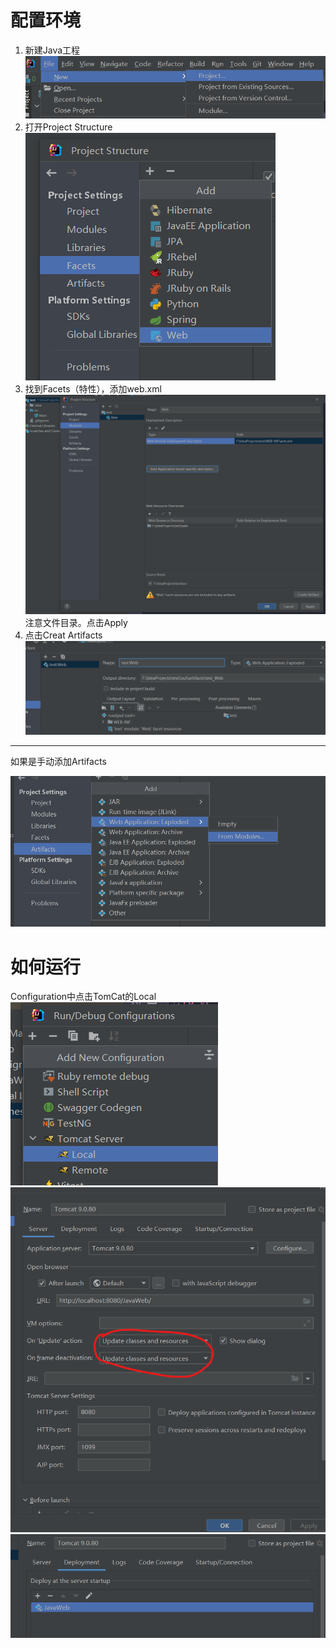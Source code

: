 # 配置环境
1. 新建Java工程
![新建Java工程.png](imgs/0-新建Java工程.png)
2. 打开Project Structure
![1-打开Project.png](imgs/1-打开Project.png)
3. 找到Facets（特性），添加web.xml
![2-添加web.xml.png](imgs/2-添加web.xml.png)
注意文件目录。点击Apply
4. 点击Creat Artifacts
![3-改一下标题.png](imgs/3-改一下标题.png)
<hr>
如果是手动添加Artifacts

![4-手动添加Artifacts.png](imgs/4-手动添加Artifacts.png)

# 如何运行

Configuration中点击TomCat的Local
![5-点击local.png](imgs/5-点击local.png)
![6-配置.png](imgs/6-配置.png)
![6-配置2.png](imgs/6-配置2.png)